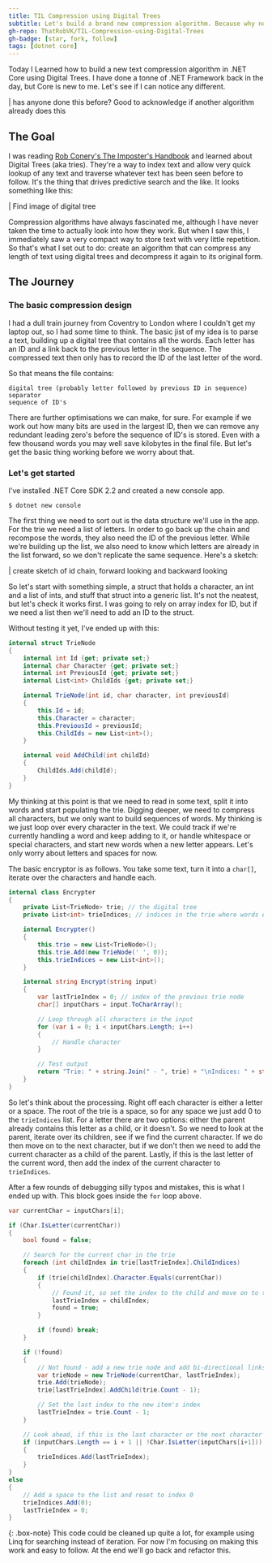 ```yaml
---
title: TIL Compression using Digital Trees
subtitle: Let's build a brand new compression algorithm. Because why not...?
gh-repo: ThatRobVK/TIL-Compression-using-Digital-Trees
gh-badge: [star, fork, follow]
tags: [dotnet core]
---
```


Today I Learned how to build a new text compression algorithm in .NET Core using Digital Trees. I have done a tonne of .NET Framework back in the day, but Core is new to me. Let's see if I can notice any different.

   | has anyone done this before? Good to acknowledge if another algorithm already does this

## The Goal

I was reading [Rob Conery's The Imposter's Handbook](https://bigmachine.io/products/the-imposters-handbook/) and learned about Digital Trees (aka tries). They're a way to index text and allow very quick lookup of any text and traverse whatever text has been seen before to follow. It's the thing that drives predictive search and the like. It looks something like this:

   | Find image of digital tree

Compression algorithms have always fascinated me, although I have never taken the time to actually look into how they work. But when I saw this, I immediately saw a very compact way to store text with very little repetition. So that's what I set out to do: create an algorithm that can compress any length of text using digital trees and decompress it again to its original form.

## The Journey

### The basic compression design

I had a dull train journey from Coventry to London where I couldn't get my laptop out, so I had some time to think. The basic jist of my idea is to parse a text, building up a digital tree that contains all the words. Each letter has an ID and a link back to the previous letter in the sequence. The compressed text then only has to record the ID of the last letter of the word.

So that means the file contains:

```text
digital tree (probably letter followed by previous ID in sequence)
separator
sequence of ID's
```

There are further optimisations we can make, for sure. For example if we work out how many bits are used in the largest ID, then we can remove any redundant leading zero's before the sequence of ID's is stored. Even with a few thousand words you may well save kilobytes in the final file. But let's get the basic thing working before we worry about that.

### Let's get started

I've installed .NET Core SDK 2.2 and created a new console app.

```shell_session
$ dotnet new console
```

The first thing we need to sort out is the data structure we'll use in the app. For the trie we need a list of letters. In order to go back up the chain and recompose the words, they also need the ID of the previous letter. While we're building up the list, we also need to know which letters are already in the list forward, so we don't replicate the same sequence. Here's a sketch:

   | create sketch of id chain, forward looking and backward looking

So let's start with something simple, a struct that holds a character, an int and a list of ints, and stuff that struct into a generic list. It's not the neatest, but let's check it works first. I was going to rely on array index for ID, but if we need a list then we'll need to add an ID to the struct.

Without testing it yet, I've ended up with this:

```csharp
internal struct TrieNode
{
    internal int Id {get; private set;}
    internal char Character {get; private set;}
    internal int PreviousId {get; private set;}
    internal List<int> ChildIds {get; private set;}

    internal TrieNode(int id, char character, int previousId)
    {
        this.Id = id;
        this.Character = character;
        this.PreviousId = previousId;
        this.ChildIds = new List<int>();
    }

    internal void AddChild(int childId)
    {
        ChildIds.Add(childId);
    }
}
```

My thinking at this point is that we need to read in some text, split it into words and start populating the trie. Digging deeper, we need to compress all characters, but we only want to build sequences of words. My thinking is we just loop over every character in the text. We could track if we're currently handling a word and keep adding to it, or handle whitespace or special characters, and start new words when a new letter appears. Let's only worry about letters and spaces for now.

The basic encryptor is as follows. You take some text, turn it into a `char[]`, iterate over the characters and handle each.

```csharp
internal class Encrypter
{
    private List<TrieNode> trie; // the digital tree
    private List<int> trieIndices; // indices in the trie where words end

    internal Encrypter()
    {
        this.trie = new List<TrieNode>();
        this.trie.Add(new TrieNode(' ', 0));
        this.trieIndices = new List<int>();
    }

    internal string Encrypt(string input)
    {
        var lastTrieIndex = 0; // index of the previous trie node
        char[] inputChars = input.ToCharArray();

        // Loop through all characters in the input
        for (var i = 0; i < inputChars.Length; i++)
        {
            // Handle character
        }

        // Test output
        return "Trie: " + string.Join(" - ", trie) + "\nIndices: " + string.Join(", ", trieIndices);
    }
}
```

So let's think about the processing. Right off each character is either a letter or a space. The root of the trie is a space, so for any space we just add 0 to the `trieIndices` list. For a letter there are two options: either the parent already contains this letter as a child, or it doesn't. So we need to look at the parent, iterate over its children, see if we find the current character. If we do then move on to the next character, but if we don't then we need to add the current character as a child of the parent. Lastly, if this is the last letter of the current word, then add the index of the current character to `trieIndices`.

After a few rounds of debugging silly typos and mistakes, this is what I ended up with. This block goes inside the `for` loop above.

```csharp
var currentChar = inputChars[i];

if (Char.IsLetter(currentChar))
{
    bool found = false;

    // Search for the current char in the trie
    foreach (int childIndex in trie[lastTrieIndex].ChildIndices)
    {
        if (trie[childIndex].Character.Equals(currentChar))
        {
            // Found it, so set the index to the child and move on to the next character
            lastTrieIndex = childIndex;
            found = true;
        }

        if (found) break;
    }

    if (!found)
    {
        // Not found - add a new trie node and add bi-directional links with parent
        var trieNode = new TrieNode(currentChar, lastTrieIndex);
        trie.Add(trieNode);
        trie[lastTrieIndex].AddChild(trie.Count - 1);

        // Set the last index to the new item's index
        lastTrieIndex = trie.Count - 1;
    }

    // Look ahead, if this is the last character or the next character isn't a letter, then add the word to the list
    if (inputChars.Length == i + 1 || !Char.IsLetter(inputChars[i+1]))
    {
        trieIndices.Add(lastTrieIndex);
    }
}
else
{
    // Add a space to the list and reset to index 0
    trieIndices.Add(0);
    lastTrieIndex = 0;
}
```

{: .box-note}
This code could be cleaned up quite a lot, for example using Linq for searching instead of iteration. For now I'm focusing on making this work and easy to follow. At the end we'll go back and refactor this.


